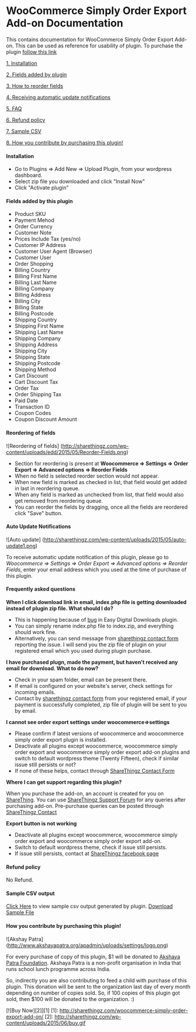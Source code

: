 # WooCommerce Simply Order Export Add-on Documentation
This contains documentation for WooCommerce Simply Order Export Add-on. This can be used as reference for usability of plugin. To purchase the plugin [follow this link](http://sharethingz.com/woocommerce-simply-order-export-add-on/)

[1. Installation](#installation)

[2. Fields added by plugin](#fields-added)

[3. How to reorder fields](#reorder-added)

[4. Receiving automatic update notifications](#auto-update)

[5. FAQ](#faq)

[6. Refund policy](#refund)

[7. Sample CSV](#sample-csv)

[8. How you contribute by purchasing this plugin!](#contribute)

#### <a name="installation"></a>Installation

* Go to Plugins => Add New => Upload Plugin, from your wordpress dashboard.
* Select zip file you downloaded and click "Install Now"
* Click "Activate plugin"

#### <a name="fields-added"></a> Fields added by this plugin

* Product SKU
* Payment Mehod
* Order Currency
* Customer Note
* Prices Include Tax (yes/no)
* Customer IP Address
* Customer User Agent (Browser)
* Customer User
* Order Shopping
* Billing Country
* Billing First Name
* Billing Last Name
* Billing Company
* Billing Address
* Billing City
* Billing State
* Billing Postcode
* Shipping Country
* Shipping First Name
* Shipping Last Name
* Shipping Company
* Shipping Address
* Shipping City
* Shipping State
* Shipping Postcode
* Shipping Method
* Cart Discount
* Cart Discount Tax
* Order Tax
* Order Shipping Tax
* Paid Date
* Transaction ID
* Coupon Codes
* Coupon Discount Amount

#### <a name="reorder-added"></a> Reordering of fields

![Reordering of fields]
(http://sharethingz.com/wp-content/uploads/edd/2015/05/Reorder-Fields.png)

* Section for reordering is present at **Woocommerce => Settings => Order Export => Advanced options => Reorder Fields**
* When no field is selected reorder section would not appear.
* When new field is marked as checked in list, that field would get added in last in reordering queue.
* When any field is marked as unchecked from list, that field would also get removed from reordering queue.
* You can reorder the fields by dragging, once all the fields are reordered click "Save" button.

#### <a name="auto-update"></a> Auto Update Notifications

![Auto update]
(http://sharethingz.com/wp-content/uploads/2015/05/auto-update1.png)

To receive automatic update notification of this plugin, please go to *Woocommerce => Settings => Order Export => Advanced options => Reorder Fields*, enter your email address which you used at the time of purchase of this plugin.

#### <a name="faq"></a> Frequently asked questions

**When I click download link in email, index.php file is getting downloaded instead of plugin zip file. What should I do?**

* This is happening because of [bug](https://github.com/easydigitaldownloads/Easy-Digital-Downloads/issues/3498) in Easy Digital Downloads plugin.
* You can simply rename index.php file to index.zip, and everything should work fine.
* Alternatively, you can send message from [sharethingz contact form](http://sharethingz.com/contact/) reporting the issue. I will send you the zip file of plugin on your registered email which you used during plugin purchase.

**I have purchased plugn, made the payment, but haven't received any email for download. What to do now?**

* Check in your spam folder, email can be present there.
* If email is configured on your website's server, check settings for incoming emails.
* Contact by [sharethingz contact form](http://sharethingz.com/contact/) from your registered email, if your payment is successfully completed, zip file of plugin will be sent to you by email.

**I cannot see order export settings under woocommerce=>settings**

* Please confirm if latest versions of woocommerce and woocommerce simply order export plugin is installed.
* Deactivate all plugins except woocommerce, woocommerce simply order export and woocommerce simply order export add-on plugins and switch to default wordpress theme (Twenty Fifteen), check if similar issue still persists or not?
* If none of these helps, contact through [ShareThingz Contact Form](http://sharethingz.com/contact/)


**Where I can get support regarding this plugin?**

When you purchase the add-on, an account is created for you on [ShareThing](http://sharethingz.com). You can use [ShareThingz Support Forum](http://sharethingz.com/support/forum/woocommerce-simply-order-export-addon/) for any queries after purchasing add-on. Pre-purchase queries can be posted through [ShareThingz Contact](http://sharethingz.com/contact)

**Export button is not working**

* Deactivate all plugins except woocommerce, woocommerce simply order export and woocommerce simply order export add-on.
* Switch to default wordpress theme, check if issue still persists.
* If issue still persists, contact at [ShareThingz facebook page](http://facebook.com/shrthngz)

#### <a name="refund"></a> Refund policy

No Refund.


#### <a name="sample-csv"></a> Sample CSV output

[Click Here](http://pastebin.com/raw.php?i=Xd5MCist) to view sample csv output generated by plugin.
[Download Sample File](https://www.dropbox.com/s/5v9lxrypv72l1as/order-export.csv?dl=0)


#### <a name="contribute"></a> How you contribute by purchasing this plugin!

![Akshay Patra]
(http://www.akshayapatra.org/apadmin/uploads/settings/logo.png)

For every purchase of copy of this plugin, $1 will be donated to [Akshaya Patra Foundation](http://www.akshayapatra.org/about-us). Akshaya Patra is a non-profit organisation in India that runs school lunch programme across India.

So, indirectly you are also contributing to feed a child with purchase of this plugin. This donation will be sent to the organization last day of every month depending on number of copies sold. So, if 100 copies of this plugin got sold, then $100 will be donated to the organization. :)




 [![Buy Now][2]][1]
 [1]: http://sharethingz.com/woocommerce-simply-order-export-add-on/
 [2]: http://sharethingz.com/wp-content/uploads/2015/06/buy.gif
